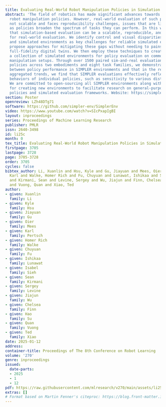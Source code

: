 ```yaml
---
title: Evaluating Real-World Robot Manipulation Policies in Simulation
abstract: 'The field of robotics has made significant advances towards generalist
  robot manipulation policies. However, real-world evaluation of such policies is
  not scalable and faces reproducibility challenges, issues that are likely to worsen
  as policies broaden the spectrum of tasks they can perform. In this work, we demonstrate
  that simulation-based evaluation can be a scalable, reproducible, and reliable proxy
  for real-world evaluation. We identify control and visual disparities between real
  and simulated environments as key challenges for reliable simulated evaluation and
  propose approaches for mitigating these gaps without needing to painstakingly craft
  full-fidelity digital twins. We then employ these techniques to create SIMPLER,
  a collection of simulated environments for policy evaluation on common real robot
  manipulation setups. Through over 1500 paired sim-and-real evaluations of manipulation
  policies across two embodiments and eight task families, we demonstrate strong correlation
  between policy performance in SIMPLER environments and that in the real world. Beyond
  aggregated trends, we find that SIMPLER evaluations effectively reflect the real-world
  behaviors of individual policies, such as sensitivity to various distribution shifts.
  We are committed to open-sourcing all SIMPLER environments along with our workflow
  for creating new environments to facilitate research on general-purpose manipulation
  policies and simulated evaluation frameworks. Website: https://simpler-env.github.io/'
section: Poster
openreview: LZh48DTg71
software: https://github.com/simpler-env/SimplerEnv
video: https://www.youtube.com/watch?v=SIcPxapIgBI
layout: inproceedings
series: Proceedings of Machine Learning Research
publisher: PMLR
issn: 2640-3498
id: li25c
month: 0
tex_title: Evaluating Real-World Robot Manipulation Policies in Simulation
firstpage: 3705
lastpage: 3728
page: 3705-3728
order: 3705
cycles: false
bibtex_author: Li, Xuanlin and Hsu, Kyle and Gu, Jiayuan and Mees, Oier and Pertsch,
  Karl and Walke, Homer Rich and Fu, Chuyuan and Lunawat, Ishikaa and Sieh, Isabel
  and Kirmani, Sean and Levine, Sergey and Wu, Jiajun and Finn, Chelsea and Su, Hao
  and Vuong, Quan and Xiao, Ted
author:
- given: Xuanlin
  family: Li
- given: Kyle
  family: Hsu
- given: Jiayuan
  family: Gu
- given: Oier
  family: Mees
- given: Karl
  family: Pertsch
- given: Homer Rich
  family: Walke
- given: Chuyuan
  family: Fu
- given: Ishikaa
  family: Lunawat
- given: Isabel
  family: Sieh
- given: Sean
  family: Kirmani
- given: Sergey
  family: Levine
- given: Jiajun
  family: Wu
- given: Chelsea
  family: Finn
- given: Hao
  family: Su
- given: Quan
  family: Vuong
- given: Ted
  family: Xiao
date: 2025-01-12
address:
container-title: Proceedings of The 8th Conference on Robot Learning
volume: '270'
genre: inproceedings
issued:
  date-parts:
  - 2025
  - 1
  - 12
pdf: https://raw.githubusercontent.com/mlresearch/v270/main/assets/li25c/li25c.pdf
extras: []
# Format based on Martin Fenner's citeproc: https://blog.front-matter.io/posts/citeproc-yaml-for-bibliographies/
---
```

